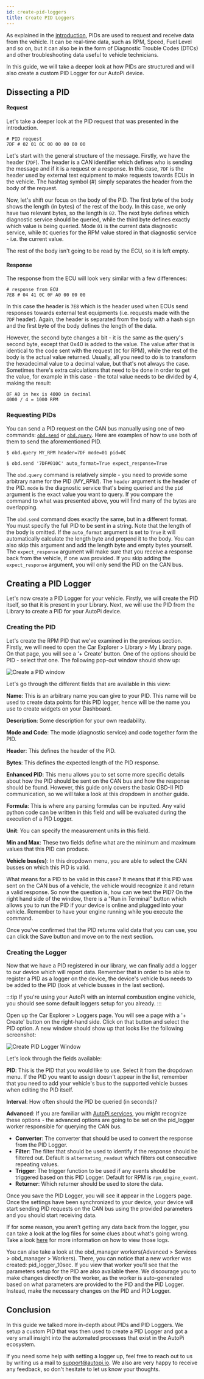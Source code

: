 ```yaml
---
id: create-pid-loggers
title: Create PID Loggers
---
```


As explained in the [introduction](/guides/obd-ii/index.md), PIDs are used to request and receive
data from the vehicle. It can be real-time data, such as RPM, Speed, Fuel Level and so on, but it
can also be in the form of Diagnostic Trouble Codes (DTCs) and other troubleshooting data useful to
vehicle technicians.

In this guide, we will take a deeper look at how PIDs are structured and will also create a custom
PID Logger for our AutoPi device.


## Dissecting a PID


#### Request
Let's take a deeper look at the PID request that was presented in the introduction.

```
# PID request
7DF # 02 01 0C 00 00 00 00 00
```

Let's start with the general structure of the message. Firstly, we have the header (`7DF`). The
header is a CAN identifier which defines who is sending the message and if it is a request or a
response. In this case, `7DF` is the header used by external test equipment to make requests towards
ECUs in the vehicle. The hashtag symbol (#) simply separates the header from the body of the
request.

Now, let's shift our focus on the body of the PID. The first byte of the body shows the length
(in bytes) of the rest of the body. In this case, we only have two relevant bytes, so the length is
`02`. The next byte defines which diagnostic service should be queried, while the third byte defines
exactly which value is being queried. Mode `01` is the current data diagnostic service, while `0C`
queries for the RPM value stored in that diagnostic service - i.e. the current value.

The rest of the body isn't going to be read by the ECU, so it is left empty.


#### Response
The response from the ECU will look very similar with a few differences:

```
# response from ECU
7E8 # 04 41 0C 0F A0 00 00 00
```

In this case the header is `7E8` which is the header used when ECUs send responses towards external
test equipments (i.e. requests made with the `7DF` header). Again, the header is separated from the
body with a hash sign and the first byte of the body defines the length of the data.

However, the second byte changes a bit - it is the same as the query's second byte, except that
0x40 is added to the value. The value after that is identical to the code sent with the request
(`0C` for RPM), while the rest of the body is the actual value returned. Usually, all you need to
do is to transform the hexadecimal value to a decimal value, but that's not always the case.
Sometimes there's extra calculations that need to be done in order to get the value, for example
in this case - the total value needs to be divided by 4, making the result:

```
0F A0 in hex is 4000 in decimal
4000 / 4 = 1000 RPM
```


### Requesting PIDs
You can send a PID request on the CAN bus manually using one of two commands:
[`obd.send`](/core/commands/obd.md#obdsend) or [`obd.query`](/core/commands/obd.md#obdquery). Here
are examples of how to use both of them to send the aforementioned PID.

```
$ obd.query MY_RPM header=7DF mode=01 pid=0C

$ obd.send '7DF#010C' auto_format=True expect_response=True
```

The `obd.query` command is relatively simple - you need to provide some arbitrary name for the PID
(*MY_RPM*). The `header` argument is the header of the PID. `mode` is the diagnostic service that's
being queried and the `pid` argument is the exact value you want to query. If you compare the
command to what was presented above, you will find many of the bytes are overlapping.

The `obd.send` command does exactly the same, but in a different format. You must specify the full
PID to be sent in a string. Note that the length of the body is omitted. If the `auto_format`
argument is set to `True` it will automatically calculate the length byte and prepend it to the
body. You can also skip this argument and add the length byte and empty bytes yourself. The
`expect_response` argument will make sure that you receive a response back from the vehicle, if one
was provided. If you skip adding the `expect_response` argument, you will only send the PID on the
CAN bus.


## Creating a PID Logger
Let's now create a PID Logger for your vehicle. Firstly, we will create the PID itself, so that it
is present in your Library. Next, we will use the PID from the Library to create a PID for your
AutoPi device.


### Creating the PID
Let's create the RPM PID that we've examined in the previous section. Firstly, we will need to open
the Car Explorer > Library > My Library page. On that page, you will see a '+ Create' button. One
of the options should be PID - select that one. The following pop-out window should show up:

![Create a PID window](/img/guides/create_pid_loggers/create_pid_window.jpg)

Let's go through the different fields that are available in this view:

**Name**: This is an arbitrary name you can give to your PID. This name will be used to create
data points for this PID logger, hence will be the name you use to create widgets on your Dashboard.

**Description**: Some description for your own readability.

**Mode and Code**: The mode (diagnostic service) and code together form the PID.

**Header**: This defines the header of the PID.

**Bytes**: This defines the expected length of the PID response.

**Enhanced PID**: This menu allows you to set some more specific details about how the PID should
be sent on the CAN bus and how the response should be found. However, this guide only covers the
basic OBD-II PID communication, so we will take a look at this dropdown in another guide.

**Formula**: This is where any parsing formulas can be inputted. Any valid python code can be
written in this field and will be evaluated during the execution of a PID Logger.

**Unit**: You can specify the measurement units in this field.

**Min and Max**: These two fields define what are the minimum and maximum values that this PID can
produce.

**Vehicle bus(es)**: In this dropdown menu, you are able to select the CAN busses on which this PID
is valid.

What means for a PID to be valid in this case? It means that if this PID was sent on the CAN bus of
a vehicle, the vehicle would recognize it and return a valid response. So now the question is, how
can we test the PID? On the right hand side of the window, there is a "Run in Terminal" button which
allows you to run the PID if your device is online and plugged into your vehicle. Remember to have
your engine running while you execute the command.

Once you've confirmed that the PID returns valid data that you can use, you can click the Save
button and move on to the next section.


### Creating the Logger
Now that we have a PID registered in our library, we can finally add a logger to our device which
will report data. Remember that in order to be able to register a PID as a logger on the device,
the device's vehicle bus needs to be added to the PID (look at vehicle busses in the last section).

:::tip
If you're using your AutoPi with an internal combustion engine vehicle, you should see some default
loggers setup for you already.
:::

Open up the Car Explorer > Loggers page. You will see a page with a '+ Create' button on the
right-hand side. Click on that button and select the PID option. A new window should show up that
looks like the following screenshot:

![Create PID Logger Window](/img/guides/create_pid_loggers/create_pid_logger_window.jpg)

Let's look through the fields available:

**PID**: This is the PID that you would like to use. Select it from the dropdown menu. If the PID
you want to assign doesn't appear in the list, remember that you need to add your vehicle's bus
to the supported vehicle busses when editing the PID itself.

**Interval**: How often should the PID be queried (in seconds)?

**Advanced**: If you are familiar with [AutoPi services](/guides/services/index.md), you might
recognize these options - the advanced options are going to be set on the pid_logger worker
responsible for querying the CAN bus.
  - **Converter**: The converter that should be used to convert the response from the PID Logger.
  - **Filter**: The filter that should be used to identify if the response should be filtered out.
  Default is `alternating_readout` which filters out consecutive repeating values.
  - **Trigger**: The trigger function to be used if any events should be triggered based on this
  PID Logger. Default for RPM is `rpm_engine_event`.
  - **Returner**: Which returner should be used to store the data.

Once you save the PID Logger, you will see it appear in the Loggers page. Once the settings have
been synchronized to your device, your device will start sending PID requests on the CAN bus using
the provided parameters and you should start receiving data.

If for some reason, you aren't getting any data back from the logger, you can take a look at the
log files for some clues about what's going wrong. Take a look [here](/guides/autopi_logs.md) for
more information on how to view those logs.

You can also take a look at the obd_manager workers(Advanced > Services > obd_manager > Workers).
There, you can notice that a new worker was created: pid_logger_10sec. If you view that worker
you'll see that the parameters setup for the PID are also available there. We discourage you to
make changes directly on the worker, as the worker is auto-generated based on what parameters are
provided to the PID and the PID Logger. Instead, make the necessary changes on the PID and PID
Logger.


## Conclusion
In this guide we talked more in-depth about PIDs and PID Loggers. We setup a custom PID that was
then used to create a PID Logger and got a very small insight into the automated processes that
exist in the AutoPi ecosystem.

If you need some help with setting a logger up, feel free to reach out to us by writing us a mail
to support@autopi.io\. We also are very happy to receive any feedback, so don't hesitate to let us
know your thoughts.